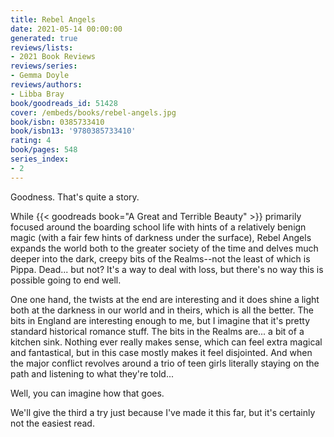 ```yaml
---
title: Rebel Angels
date: 2021-05-14 00:00:00
generated: true
reviews/lists:
- 2021 Book Reviews
reviews/series:
- Gemma Doyle
reviews/authors:
- Libba Bray
book/goodreads_id: 51428
cover: /embeds/books/rebel-angels.jpg
book/isbn: 0385733410
book/isbn13: '9780385733410'
rating: 4
book/pages: 548
series_index:
- 2
---
```

Goodness. That's quite a story.  

While {{< goodreads book="A Great and Terrible Beauty" >}} primarily focused around the boarding school life with hints of a relatively benign magic (with a fair few hints of darkness under the surface), Rebel Angels expands the world both to the greater society of the time and delves much deeper into the dark, creepy bits of the Realms--not the least of which is Pippa. Dead... but not? It's a way to deal with loss, but there's no way this is possible going to end well.  

<!--more-->

One one hand, the twists at the end are interesting and it does shine a light both at the darkness in our world and in theirs, which is all the better. The bits in England are interesting enough to me, but I imagine that it's pretty standard historical romance stuff. The bits in the Realms are... a bit of a kitchen sink. Nothing ever really makes sense, which can feel extra magical and fantastical, but in this case mostly makes it feel disjointed. And when the major conflict revolves around a trio of teen girls literally staying on the path and listening to what they're told...  

Well, you can imagine how that goes.  

We'll give the third a try just because I've made it this far, but it's certainly not the easiest read.